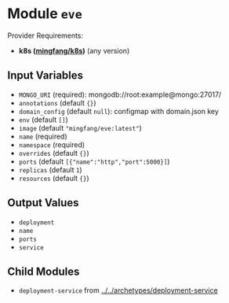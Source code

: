 
# Module `eve`

Provider Requirements:
* **k8s ([mingfang/k8s](https://registry.terraform.io/providers/mingfang/k8s/latest))** (any version)

## Input Variables
* `MONGO_URI` (required): mongodb://root:example@mongo:27017/
* `annotations` (default `{}`)
* `domain_config` (default `null`): configmap with domain.json key
* `env` (default `[]`)
* `image` (default `"mingfang/eve:latest"`)
* `name` (required)
* `namespace` (required)
* `overrides` (default `{}`)
* `ports` (default `[{"name":"http","port":5000}]`)
* `replicas` (default `1`)
* `resources` (default `{}`)

## Output Values
* `deployment`
* `name`
* `ports`
* `service`

## Child Modules
* `deployment-service` from [../../archetypes/deployment-service](../../archetypes/deployment-service)

